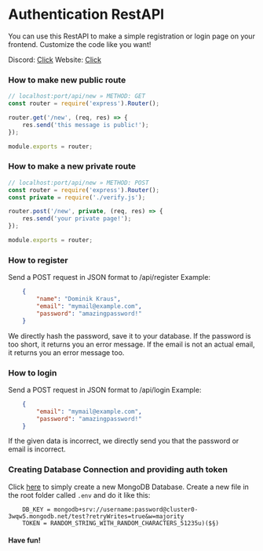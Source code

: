 # Authentication RestAPI

You can use this RestAPI to make a simple registration or login page on your frontend.
Customize the code like you want!

Discord: [Click](https://discord.gg/RnkW8Bm)
Website: [Click](https://dkraus.xyz)

### How to make new public route

```javascript
// localhost:port/api/new » METHOD: GET
const router = require('express').Router();

router.get('/new', (req, res) => {
    res.send('this message is public!');
});

module.exports = router;
```

### How to make a new private route

```javascript
// localhost:port/api/new » METHOD: POST
const router = require('express').Router();
const private = require('./verify.js');

router.post('/new', private, (req, res) => {
    res.send('your private page!');
});

module.exports = router;
```

### How to register

Send a POST request in JSON format to /api/register
Example:
```json
    {
        "name": "Dominik Kraus",
        "email": "mymail@example.com",
        "password": "amazingpassword!"
    }
```
We directly hash the password, save it to your database.
If the password is too short, it returns you an error message. If the email is not an actual email, it returns you an error message too.

### How to login

Send a POST request in JSON format to /api/login
Example:
```json
    {
        "email": "mymail@example.com",
        "password": "amazingpassword!"
    }
```
If the given data is incorrect, we directly send you that the password or email is incorrect.

### Creating Database Connection and providing auth token

Click [here](https://cloud.mongodb.com/) to simply create a new MongoDB Database.
Create a new file in the root folder called `.env` and do it like this:
```
    DB_KEY = mongodb+srv://username:password@cluster0-3wqw5.mongodb.net/test?retryWrites=true&w=majority
    TOKEN = RANDOM_STRING_WITH_RANDOM_CHARACTERS_51235u)($§)
```



#### Have fun!